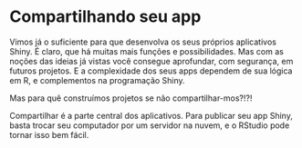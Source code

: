 # Compartilhando seu app

Vimos já o suficiente para que desenvolva os seus próprios aplicativos Shiny. É claro, que há muitas mais funções e possibilidades. Mas com as noções das ideias já vistas você consegue aprofundar, com segurança, em futuros projetos. E a complexidade dos seus apps dependem de sua lógica em R, e complementos na programação Shiny.

Mas para quê construímos projetos se não compartilhar-mos?!?!

Compartilhar é a parte central dos aplicativos. Para publicar seu app Shiny, basta trocar seu computador por um servidor na nuvem, e o RStudio pode tornar isso bem fácil.